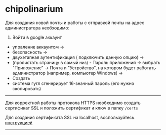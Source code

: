 # chipolinarium

Для создания новой почты и работы с отправкой почты на адрес администратора необходимо:

1.  Войти в google аккаунт

- упраление аккаунтом ->
- безопасность ->
- двухэтапная аутентификация ( подключить данную опцию) ->
- (пролистать страницу в самый низ) - Пароль приложений ->
  выбрать "Приложение" -> Почта и "Устройство", на котором будет работать администратор (например, компьютер Windows) ->
- Создать
- система гугл сгенерирует 16-значный пароль (его нужно скопировать)

---

Для корректной работы протокола HTTPS необходимо создать сертификат SSL и положить сертификат и ключ в папку `/certs`

Для создания сертификата SSL на localhost, воспользуйтесь [инструкцией](https://medium.com/nuances-of-programming/%D0%BA%D0%B0%D0%BA-%D1%81%D0%BE%D0%B7%D0%B4%D0%B0%D0%B2%D0%B0%D1%82%D1%8C-%D0%BD%D0%B0%D0%B4%D0%B5%D0%B6%D0%BD%D1%8B%D0%B5-ssl-%D1%81%D0%B5%D1%80%D1%82%D0%B8%D1%84%D0%B8%D0%BA%D0%B0%D1%82%D1%8B-%D0%B4%D0%BB%D1%8F-%D0%BB%D0%BE%D0%BA%D0%B0%D0%BB%D1%8C%D0%BD%D0%BE%D0%B9-%D1%80%D0%B0%D0%B7%D1%80%D0%B0%D0%B1%D0%BE%D1%82%D0%BA%D0%B8-8f73f76df3d4)

---
